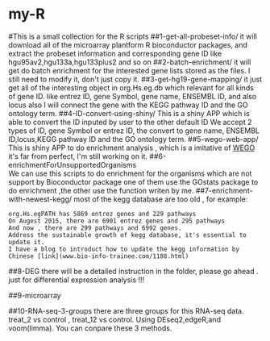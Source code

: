 # my-R
#This is a small collection for the R scripts 
##1-get-all-probeset-info/
    it will download all of the microarray plantform R bioconductor packages, and extract the probeset information and corresponding gene ID
    like hgu95av2,hgu133a,hgu133plus2 and so on
##2-batch-enrichment/
    it will get do batch enrichment for the interested gene lists stored as the files.
    I still need to modify it, don't just copy it.
##3-get-hg19-gene-mapping/
    it just get all of the interesting object in org.Hs.eg.db which relevant for all kinds of gene ID.
    like entrez ID, gene Symbol, gene name, ENSEMBL ID, and also locus
    also I will connect the gene with the KEGG pathway ID and the GO ontology term.
##4-ID-convert-using-shiny/
    This is a shiny APP which is able to convert the ID inputed by user to the other default ID
    We accept 2 types of ID, gene Symbol or entrez ID, the convert to  gene name, ENSEMBL ID,locus,KEGG pathway ID and the GO ontology term.
##5-wego-web-app/
    This is shiny APP to do enrichment analysis , which is a imitative of [WEGO](http://wego.genomics.org.cn/cgi-bin/wego/index.pl)
    it's far from perfect, I'm still working on it.
##6-enrichmentForUnsupportedOrganisms    
    We can use this scripts to do enrichment for the organisms which are not support by Bioconductor package
    one of them use the GOstats package to do enrichment ,the other use the function writen by me.
##7-enrichment-with-newest-kegg/
    most of the kegg database are too old , for example:
    
    org.Hs.egPATH has 5869 entrez genes and 229 pathways
    On Augest 2015, there are 6901 entrez genes and 295 pathways
    And now , there are 299 pathways and 6992 genes.
    Address the sustainable growth of kegg database, it's essential to update it.
    I have a blog to introduct how to update the kegg information by Chinese [link](www.bio-info-trainee.com/1188.html)
    
##8-DEG
    there will be a detailed instruction in the folder, please go ahead .
    just for differential expression analysis !!!

##9-microarray


##10-RNA-seq-3-groups
	there are three groups for this RNA-seq data.
	treat_2 vs control ,  treat_12 vs control.
	Using DEseq2,edgeR,and voom(limma).
	You can conpare these 3 methods. 